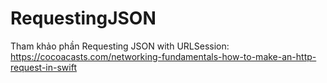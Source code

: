 # RequestingJSON
Tham khảo phần Requesting JSON with URLSession: https://cocoacasts.com/networking-fundamentals-how-to-make-an-http-request-in-swift
